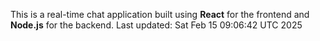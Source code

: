 This is a real-time chat application built using **React** for the frontend and **Node.js** for the backend.
Last updated: Sat Feb 15 09:06:42 UTC 2025

